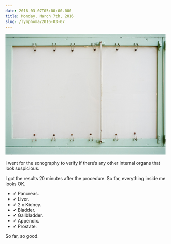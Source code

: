 ```yaml
---
date: 2016-03-07T05:00:00.000
title: Monday, March 7th, 2016
slug: /lymphoma/2016-03-07
---
```


![](/images/lymphoma/o5yrtta2gM1vsn3evo1.jpg)

I went for the sonography to verify if there’s any other internal organs that look suspicious.

I got the results 20 minutes after the procedure. So far, everything inside me looks OK.

- ✔ Pancreas.
- ✔ Liver.
- ✔ 2 x Kidney.
- ✔ Bladder.
- ✔ Gallbladder.
- ✔ Appendix.
- ✔ Prostate.

So far, so good.
